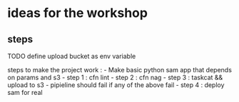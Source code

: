 # ideas for the workshop

## steps

TODO define upload bucket as env variable

steps to make the project work :
    - Make basic python sam app that depends on params and s3
    - step 1 : cfn lint
    - step 2 : cfn nag
    - step 3 : taskcat && upload to s3
    - pipieline should fail if any of the above fail
    - step 4 : deploy sam for real
